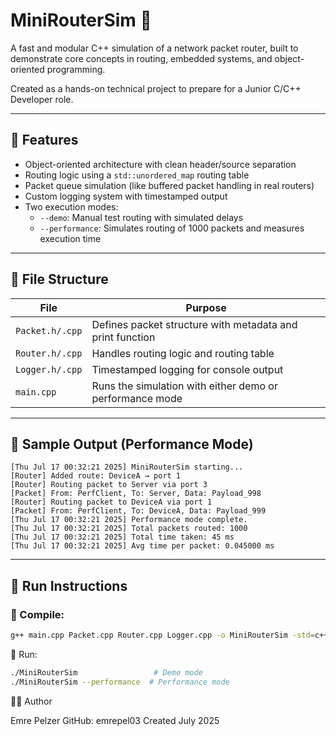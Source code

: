 # MiniRouterSim 🚀

A fast and modular C++ simulation of a network packet router, built to demonstrate core concepts in routing, embedded systems, and object-oriented programming.

Created as a hands-on technical project to prepare for a Junior C/C++ Developer role.

---

## 🧠 Features

- Object-oriented architecture with clean header/source separation
- Routing logic using a `std::unordered_map` routing table
- Packet queue simulation (like buffered packet handling in real routers)
- Custom logging system with timestamped output
- Two execution modes:
  - `--demo`: Manual test routing with simulated delays
  - `--performance`: Simulates routing of 1000 packets and measures execution time

---

## 📂 File Structure

| File         | Purpose                        |
|--------------|--------------------------------|
| `Packet.h/.cpp` | Defines packet structure with metadata and print function |
| `Router.h/.cpp` | Handles routing logic and routing table |
| `Logger.h/.cpp` | Timestamped logging for console output |
| `main.cpp`      | Runs the simulation with either demo or performance mode |

---

## 🧪 Sample Output (Performance Mode)
```
[Thu Jul 17 00:32:21 2025] MiniRouterSim starting...
[Router] Added route: DeviceA → port 1
[Router] Routing packet to Server via port 3
[Packet] From: PerfClient, To: Server, Data: Payload_998
[Router] Routing packet to DeviceA via port 1
[Packet] From: PerfClient, To: DeviceA, Data: Payload_999
[Thu Jul 17 00:32:21 2025] Performance mode complete.
[Thu Jul 17 00:32:21 2025] Total packets routed: 1000
[Thu Jul 17 00:32:21 2025] Total time taken: 45 ms
[Thu Jul 17 00:32:21 2025] Avg time per packet: 0.045000 ms
```
---

## 🚀 Run Instructions

### 🔹 Compile:
```bash
g++ main.cpp Packet.cpp Router.cpp Logger.cpp -o MiniRouterSim -std=c++17
```

🔹 Run:
```bash
./MiniRouterSim                 # Demo mode
./MiniRouterSim --performance  # Performance mode
```

👨‍💻 Author

Emre Pelzer
GitHub: emrepel03
Created July 2025